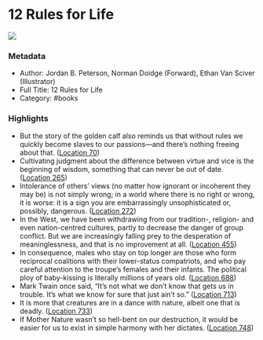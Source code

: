 # 12 Rules for Life

![](https://images-na.ssl-images-amazon.com/images/I/41xrGjLlM0L._SL200_.jpg)

### Metadata

- Author: Jordan B. Peterson, Norman Doidge (Forward), Ethan Van Sciver (Illustrator)
- Full Title: 12 Rules for Life
- Category: #books

### Highlights

- But the story of the golden calf also reminds us that without rules we quickly become slaves to our passions—and there’s nothing freeing about that. ([Location 70](https://readwise.io/to_kindle?action=open&asin=B01FPGY5T0&location=70))
- Cultivating judgment about the difference between virtue and vice is the beginning of wisdom, something that can never be out of date. ([Location 265](https://readwise.io/to_kindle?action=open&asin=B01FPGY5T0&location=265))
- Intolerance of others’ views (no matter how ignorant or incoherent they may be) is not simply wrong; in a world where there is no right or wrong, it is worse: it is a sign you are embarrassingly unsophisticated or, possibly, dangerous. ([Location 272](https://readwise.io/to_kindle?action=open&asin=B01FPGY5T0&location=272))
- In the West, we have been withdrawing from our tradition-, religion- and even nation-centred cultures, partly to decrease the danger of group conflict. But we are increasingly falling prey to the desperation of meaninglessness, and that is no improvement at all. ([Location 455](https://readwise.io/to_kindle?action=open&asin=B01FPGY5T0&location=455))
- In consequence, males who stay on top longer are those who form reciprocal coalitions with their lower-status compatriots, and who pay careful attention to the troupe’s females and their infants. The political ploy of baby-kissing is literally millions of years old. ([Location 688](https://readwise.io/to_kindle?action=open&asin=B01FPGY5T0&location=688))
- Mark Twain once said, “It’s not what we don’t know that gets us in trouble. It’s what we know for sure that just ain’t so.” ([Location 713](https://readwise.io/to_kindle?action=open&asin=B01FPGY5T0&location=713))
- It is more that creatures are in a dance with nature, albeit one that is deadly. ([Location 733](https://readwise.io/to_kindle?action=open&asin=B01FPGY5T0&location=733))
- If Mother Nature wasn’t so hell-bent on our destruction, it would be easier for us to exist in simple harmony with her dictates. ([Location 748](https://readwise.io/to_kindle?action=open&asin=B01FPGY5T0&location=748))
